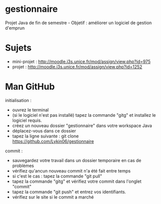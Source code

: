 gestionnaire
============

Projet Java de fin de semestre - Objetif : améliorer un logiciel de gestion d'emprun


Sujets
======
- mini-projet : http://moodle.i3s.unice.fr/mod/assign/view.php?id=975
- projet : http://moodle.i3s.unice.fr/mod/assign/view.php?id=1252


Man GitHub
==========

initialisation :
-  ouvrez le terminal
-  (si le logiciel n'est pas installé) tapez la commande "gitg" et installez le logiciel requis.
-  créez un nouveau dossier "gestionnaire" dans votre workspace Java
-  déplacez-vous dans ce dossier
-  tapez la ligne suivante : git clone https://github.com/Lykin06/gestionnaire


commit :
-  sauvegardez votre travail dans un dossier temporaire en cas de problèmes
-  vérifiez qu'ancun nouveau commit n'a été fait entre temps
-  si c'est le cas : tapez la commande "git pull"
-  tapez la commande "gitg" et vérifiez votre commit dans l'onglet "commit"
-  tapez la commande "git push" et entrez vos identifiants.
-  vérifiez sur le site si le commit a marché


